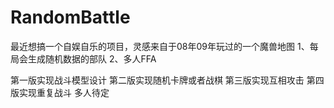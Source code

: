 # RandomBattle
最近想搞一个自娱自乐的项目，灵感来自于08年09年玩过的一个魔兽地图
1、每局会生成随机数据的部队
2、多人FFA

第一版实现战斗模型设计
第二版实现随机卡牌或者战棋
第三版实现互相攻击
第四版实现重复战斗
多人待定
